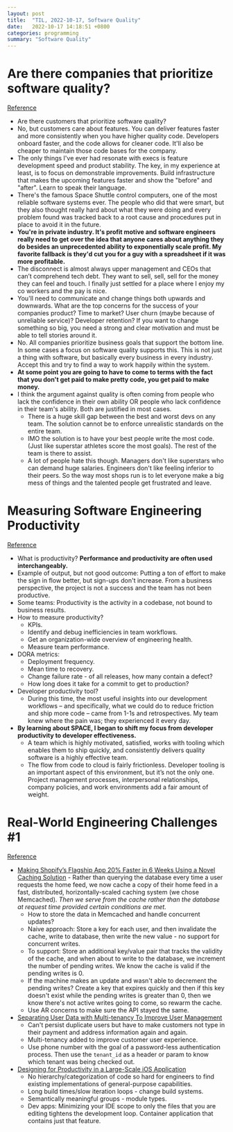 ```yaml
---
layout: post
title:  "TIL, 2022-10-17, Software Quality"
date:   2022-10-17 14:18:51 +0800
categories: programming
summary: "Software Quality"
---
```


# Are there companies that prioritize software quality?
[Reference](https://www.reddit.com/r/ExperiencedDevs/comments/y4wm2m/are_there_companies_that_prioritize_software/)

- Are there customers that prioritize software quality?
- No, but customers care about features. You can deliver features faster and more consistently when you have higher quality code. Developers onboard faster, and the code allows for cleaner code. It'll also be cheaper to maintain those code bases for the company.
- The only things I've ever had resonate with execs is feature development speed and product stability. The key, in my experience at least, is to focus on demonstrable improvements. Build infrastructure that makes the upcoming features faster and show the "before" and "after". Learn to speak their language.
- There's the famous Space Shuttle control computers, one of the most reliable software systems ever. The people who did that were smart, but they also thought really hard about what they were doing and every problem found was tracked back to a root cause and procedures put in place to avoid it in the future.
- **You're in private industry. It's profit motive and software engineers really need to get over the idea that anyone cares about anything they do besides an unprecedented ability to exponentially scale profit. My favorite fallback is they'd cut you for a guy with a spreadsheet if it was more profitable.**
- The disconnect is almost always upper management and CEOs that can’t comprehend tech debt. They want to sell, sell, sell for the money they can feel and touch. I finally just settled for a place where I enjoy my co workers and the pay is nice.
- You'll need to communicate and change things both upwards and downwards. What are the top concerns for the success of your companies product? Time to market? User churn (maybe because of unreliable service)? Developer retention? If you want to change something so big, you need a strong and clear motivation and must be able to tell stories around it.
- No. All companies prioritize business goals that support the bottom line. In some cases a focus on software quality supports this. This is not just a thing with software, but basically every business in every industry. Accept this and try to find a way to work happily within the system.
- **At some point you are going to have to come to terms with the fact that you don't get paid to make pretty code, you get paid to make money.**
- I think the argument against quality is often coming from people who lack the confidence in their own ability OR people who lack confidence in their team's ability. Both are justified in most cases.
  - There is a huge skill gap between the best and worst devs on any team. The solution cannot be to enforce unrealistic standards on the entire team.
  - IMO the solution is to have your best people write the most code. (Just like superstar athletes score the most goals). The rest of the team is there to assist.
  - A lot of people hate this though. Managers don't like superstars who can demand huge salaries. Engineers don't like feeling inferior to their peers. So the way most shops run is to let everyone make a big mess of things and the talented people get frustrated and leave.

# Measuring Software Engineering Productivity
[Reference](https://newsletter.pragmaticengineer.com/p/engineering-productivity)

- What is productivity? **Performance and productivity are often used interchangeably.**
- Example of output, but not good outcome: Putting a ton of effort to make the sign in flow better, but sign-ups don't increase. From a business perspective, the project is not a success and the team has not been productive.
- Some teams: Productivity is the activity in a codebase, not bound to business results.
- How to measure productivity?
  - KPIs.
  - Identify and debug inefficiencies in team workflows.
  - Get an organization-wide overview of engineering health.
  - Measure team performance.
- DORA metrics:
  - Deployment frequency.
  - Mean time to recovery.
  - Change failure rate - of all releases, how many contain a defect?
  - How long does it take for a commit to get to production?
- Developer productivity tool?
  - During this time, the most useful insights into our development workflows – and specifically, what we could do to reduce friction and ship more code – came from 1-1s and retrospectives. My team knew where the pain was; they experienced it every day.
- **By learning about SPACE, I began to shift my focus from developer productivity to developer effectiveness.**
  - A team which is highly motivated, satisfied, works with tooling which enables them to ship quickly, and consistently delivers quality software is a highly effective team.
  - The flow from code to cloud is fairly frictionless. Developer tooling is an important aspect of this environment, but it’s not the only one. Project management processes, interpersonal relationships, company policies, and work environments add a fair amount of weight.

# Real-World Engineering Challenges #1
[Reference](https://newsletter.pragmaticengineer.com/p/real-world-eng-1)

- [Making Shopify’s Flagship App 20% Faster in 6 Weeks Using a Novel Caching Solution](https://shopify.engineering/shop-app-custom-caching-solution?utm_source=newsletter&utm_medium=email&utm_campaign=pragmatiengineer_newsletter) - Rather than querying the database every time a user requests the home feed, we now cache a copy of their home feed in a fast, distributed, horizontally-scaled caching system (we chose Memcached). *Then we serve from the cache rather than the database at request time provided certain conditions are met.*
  - How to store the data in Memcached and handle concurrent updates?
  - Naive approach: Store a key for each user, and then invalidate the cache, write to database, then write the new value - no support for concurrent writes.
  - To support: Store an additional key/value pair that tracks the validity of the cache, and when about to write to the database, we increment the number of pending writes. We know the cache is valid if the pending writes is 0.
  - If the machine makes an update and wasn't able to decrement the pending writes? Create a key that expires quickly and then if this key doesn't exist while the pending writes is greater than 0, then we know there's not active writes going to come, so rewarm the cache.
  - Use AR concerns to make sure the API stayed the same.
- [Separating User Data with Multi-tenancy To Improve User Management](https://doordash.engineering/2021/09/14/separating-user-data-with-multi-tenancy-to-improve-user-management)
  - Can't persist duplicate users but have to make customers not type in their payment and address information again and again.
  - Multi-tenancy added to improve customer user experience.
  - Use phone number with the goal of a password-less authentication process. Then use the `tenant_id` as a header or param to know which tenant was being checked out.
- [Designing for Productivity in a Large-Scale iOS Application](https://medium.com/airbnb-engineering/designing-for-productivity-in-a-large-scale-ios-application-9376a430a0bf)
  - No hierarchy/categorization of code so hard for engineers to find existing implementations of general-purpose capabilities.
  - Long build times/slow iteration loops - change build systems.
  - Semantically meaningful groups - module types.
  - Dev apps: Minimizing your IDE scope to only the files that you are editing tightens the development loop. Container application that contains just that feature.
